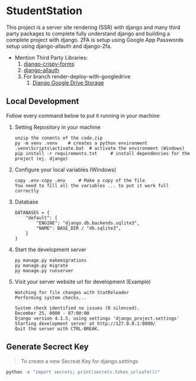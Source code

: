 # StudentStation

This project is a server site rendering (SSR) with django and many third party packages to complete fully understand django and building a complete project with django. 2FA is setup using Google App Passwords setup using django-allauth and django-2fa.

* Mention Third Party Libraries:
    1. [django-crispy-forms](https://django-crispy-forms.readthedocs.io/en/latest/)
    2. [django-allauth](https://django-crispy-forms.readthedocs.io/en/latest/)
    3. For branch render-deploy-with-googledrive
        1. [Django Google Drive Storage](https://django-googledrive-storage.readthedocs.io/en/latest/)

## Local Development

Follow every command below to put it running in your machine

1. Setting Repository in your machine

    ```CMD
    unzip the conents of the code.zip
    py -m venv .venv    # creates a python environment
    .venv\Scripts\activate.bat  # activate the environment (Windows)
    pip install -r requirements.txt     # install dependencies for the project (ej. django)
    ```

2. Configure your local variables (Windows)

    ```.ENV
    copy .env-copy .env     # Make a copy of the file
    You need to fill all the variables ... to put it work full correctly
    ```

3. Database

    ```CMD
    DATABASES = {
        "default": {
            "ENGINE": "django.db.backends.sqlite3",
            "NAME": BASE_DIR / "db.sqlite3",
        }
    }
    ```

4. Start the development server

    ```CMD
    py manage.py makemigrations
    py manage.py migrate
    py manage.py runserver
    ```

5. Visit your server website url for development (Example)

    ```CMD
    Watching for file changes with StatReloader
    Performing system checks...

    System check identified no issues (0 silenced).
    December 25, 0000 - 07:00:00
    Django version 4.1.5, using settings 'django_project.settings'
    Starting development server at http://127.0.0.1:8000/
    Quit the server with CTRL-BREAK.
    ```

## Generate Secrect Key

> To create a new Secreat Key for django.settings

```Python
python -c "import secrets; print(secrets.token_urlsafe())"
```
